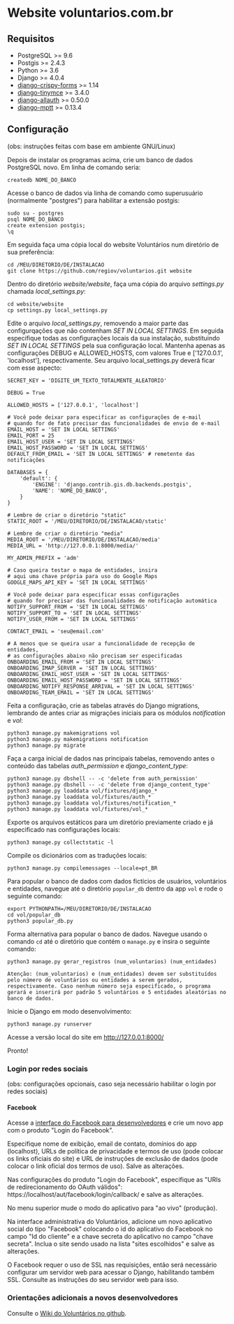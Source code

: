 # Website voluntarios.com.br

## Requisitos

* PostgreSQL >= 9.6
* Postgis >= 2.4.3
* Python >= 3.6
* Django >= 4.0.4
* [django-crispy-forms](https://django-crispy-forms.readthedocs.io/en/latest/index.html) >= 1.14
* [django-tinymce](https://github.com/jazzband/django-tinymce/releases) >= 3.4.0
* [django-allauth](https://github.com/pennersr/django-allauth/tags) >= 0.50.0
* [django-mptt](https://github.com/django-mptt/django-mptt/tags) >= 0.13.4

## Configuração

(obs: instruções feitas com base em ambiente GNU/Linux)

Depois de instalar os programas acima, crie um banco de dados PostgreSQL novo. Em linha de comando seria:

```
createdb NOME_DO_BANCO
```

Acesse o banco de dados via linha de comando como superusuário (normalmente "postgres") para habilitar a extensão postgis:

```
sudo su - postgres
psql NOME_DO_BANCO
create extension postgis;
\q
```

Em seguida faça uma cópia local do website Voluntários num diretório de sua preferência:

```
cd /MEU/DIRETORIO/DE/INSTALACAO
git clone https://github.com/regiov/voluntarios.git website
```

Dentro do diretório *website/website*, faça uma cópia do arquivo *settings.py* chamada *local_settings.py*:

```
cd website/website
cp settings.py local_settings.py
```

Edite o arquivo *local_settings.py*, removendo a maior parte das configurqações que não contenham *SET IN LOCAL SETTINGS*. Em seguida especifique todas as configurações locais da sua instalação, substituindo *SET IN LOCAL SETTINGS* pela sua configuração local. Mantenha apenas as configurações DEBUG e ALLOWED_HOSTS, com valores True e ['127.0.0.1', 'localhost'], respectivamente. Seu arquivo local_settings.py deverá ficar com esse aspecto:

```
SECRET_KEY = 'DIGITE_UM_TEXTO_TOTALMENTE_ALEATORIO'

DEBUG = True

ALLOWED_HOSTS = ['127.0.0.1', 'localhost']

# Você pode deixar para especificar as configurações de e-mail
# quando for de fato precisar das funcionalidades de envio de e-mail
EMAIL_HOST = 'SET IN LOCAL SETTINGS'
EMAIL_PORT = 25
EMAIL_HOST_USER = 'SET IN LOCAL SETTINGS'
EMAIL_HOST_PASSWORD = 'SET IN LOCAL SETTINGS'
DEFAULT_FROM_EMAIL = 'SET IN LOCAL SETTINGS' # remetente das notificações

DATABASES = {
    'default': {
        'ENGINE': 'django.contrib.gis.db.backends.postgis',
        'NAME': 'NOME_DO_BANCO',
    }
}

# Lembre de criar o diretório "static"
STATIC_ROOT = '/MEU/DIRETORIO/DE/INSTALACAO/static'

# Lembre de criar o diretório "media"
MEDIA_ROOT = '/MEU/DIRETORIO/DE/INSTALACAO/media'
MEDIA_URL = 'http://127.0.0.1:8000/media/'

MY_ADMIN_PREFIX = 'adm'

# Caso queira testar o mapa de entidades, insira
# aqui uma chave própria para uso do Google Maps
GOOGLE_MAPS_API_KEY = 'SET IN LOCAL SETTINGS'

# Você pode deixar para especificar essas configurações
# quando for precisar das funcionalidades de notificação automática
NOTIFY_SUPPORT_FROM = 'SET IN LOCAL SETTINGS'
NOTIFY_SUPPORT_TO = 'SET IN LOCAL SETTINGS'
NOTIFY_USER_FROM = 'SET IN LOCAL SETTINGS'

CONTACT_EMAIL = 'seu@email.com'

# A menos que se queira usar a funcionalidade de recepção de entidades,
# as configurações abaixo não precisam ser especificadas
ONBOARDING_EMAIL_FROM = 'SET IN LOCAL SETTINGS'
ONBOARDING_IMAP_SERVER = 'SET IN LOCAL SETTINGS'
ONBOARDING_EMAIL_HOST_USER = 'SET IN LOCAL SETTINGS'
ONBOARDING_EMAIL_HOST_PASSWORD = 'SET IN LOCAL SETTINGS'
ONBOARDING_NOTIFY_RESPONSE_ARRIVAL = 'SET IN LOCAL SETTINGS'
ONBOARDING_TEAM_EMAIL = 'SET IN LOCAL SETTINGS'
```

Feita a configuração, crie as tabelas através do Django migrations, lembrando de antes criar as migrações iniciais para os módulos *notification* e *vol*:

```
python3 manage.py makemigrations vol
python3 manage.py makemigrations notification
python3 manage.py migrate
```

Faça a carga inicial de dados nas principais tabelas, removendo antes o conteúdo das tabelas *auth_permission* e *django_content_type*:

```
python3 manage.py dbshell -- -c 'delete from auth_permission'
python3 manage.py dbshell -- -c 'delete from django_content_type'
python3 manage.py loaddata vol/fixtures/django_*
python3 manage.py loaddata vol/fixtures/auth_*
python3 manage.py loaddata vol/fixtures/notification_*
python3 manage.py loaddata vol/fixtures/vol_*
```

Exporte os arquivos estáticos para um diretório previamente criado e já especificado nas configurações locais:

```
python3 manage.py collectstatic -l
```

Compile os dicionários com as traduções locais:

```
python3 manage.py compilemessages --locale=pt_BR
```

Para popular o banco de dados com dados fictícios de usuários, voluntários e entidades, navegue até o diretório ```popular_db``` dentro da app ```vol``` e rode o seguinte comando:

```
export PYTHONPATH=/MEU/DIRETORIO/DE/INSTALACAO
cd vol/popular_db
python3 popular_db.py
```

Forma alternativa para popular o banco de dados. Navegue usando o comando ```cd``` até o diretório que contém o ```manage.py``` e insira o seguinte comando:

```
python3 manage.py gerar_registros (num_voluntarios) (num_entidades)

Atenção: (num_voluntarios) e (num_entidades) devem ser substituídos pelo número de voluntários ou entidades a serem gerados, respectivamente. Caso nenhum número seja especificado, o programa gerará e inserirá por padrão 5 voluntários e 5 entidades aleatórias no banco de dados.

``` 

Inicie o Django em modo desenvolvimento:

```
python3 manage.py runserver
```

Acesse a versão local do site em http://127.0.0.1:8000/

Pronto!

### Login por redes sociais

(obs: configurações opcionais, caso seja necessário habilitar o login por redes sociais)

#### Facebook

Acesse a [interface do Facebook para desenvolvedores](https://developers.facebook.com/) e crie um novo app com o produto "Login do Facebook".

Especifique nome de exibição, email de contato, domínios do app (localhost), URLs de política de privacidade e termos de uso (pode colocar os links oficiais do site) e URL de instruções de exclusão de dados (pode colocar o link oficial dos termos de uso). Salve as alterações.

Nas configurações do produto "Login do Facebook", especifique as "URIs de redirecionamento do OAuth válidos": https://localhost/aut/facebook/login/callback/ e salve as alterações.

No menu superior mude o modo do aplicativo para "ao vivo" (produção).

Na interface administrativa do Voluntários, adicione um novo aplicativo social do tipo "Facebook" colocando o id do aplicativo do Facebook no campo "Id do cliente" e a chave secreta do aplicativo no campo "chave secreta". Inclua o site sendo usado na lista "sites escolhidos" e salve as alterações.

O Facebook requer o uso de SSL nas requisições, então será necessário configurar um servidor web para acessar o Django, habilitando também SSL. Consulte as instruções do seu servidor web para isso.

### Orientações adicionais a novos desenvolvedores

Consulte o [Wiki do Voluntários no github](https://github.com/regiov/voluntarios/wiki).
